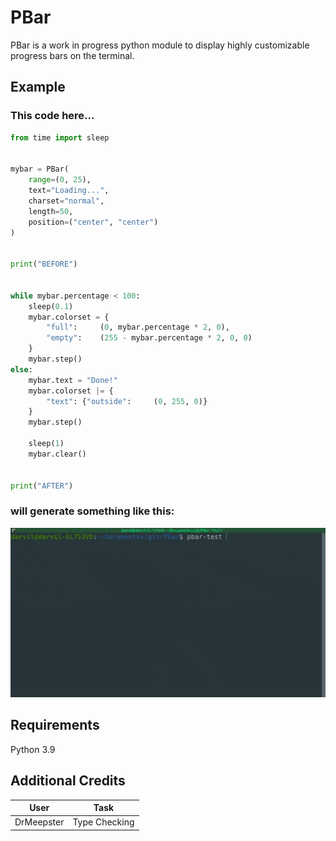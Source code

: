 # PBar
PBar is a work in progress python module to display highly customizable progress bars on the terminal.

## Example
### This code here...
```py
from time import sleep


mybar = PBar(
	range=(0, 25),
	text="Loading...",
	charset="normal",
	length=50,
	position=("center", "center")
)


print("BEFORE")


while mybar.percentage < 100:
	sleep(0.1)
	mybar.colorset = {
		"full":		(0, mybar.percentage * 2, 0),
		"empty":	(255 - mybar.percentage * 2, 0, 0)
	}
	mybar.step()
else:
	mybar.text = "Done!"
	mybar.colorset |= {
		"text": {"outside":		(0, 255, 0)}
	}
	mybar.step()

	sleep(1)
	mybar.clear()


print("AFTER")
```
### will generate something like this:

![test](resources/example1.gif)


## Requirements
Python 3.9


## Additional Credits
| User       | Task          |
|------------|---------------|
| DrMeepster | Type Checking |
